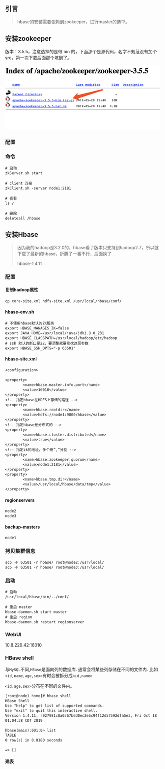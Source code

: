 ## 引言

> hbase的安装需要依赖到zookeeper，进行master的选举。

## 安装zookeeper

版本：3.5.5，注意选择的是带 bin 的，下面那个是源代码，名字不规范没有加个src，第一次下载后面那个坑到了。

![](/assets/bigdata/zookeeper/view1.png)

### 配置

### 命令

```
# 启动
zkServer.sh start

# client 连接
zkClient.sh -server node1:2181

# 查看
ls /

# 删除
deleteall /hbase
```

## 安装Hbase

> 因为我的hadoop是3.2.0的，hbase看了版本只支持到hadoop2.7，所以就下载了最新的hbase，折腾了一番不行，后面换了
>
> hbase-1.4.11

### 配置

#### 复制hadoop属性

```
cp core-site.xml hdfs-site.xml /usr/local/hbase/conf/
```

#### hbase-env.sh

```
# 不使用hbase默认的ZK服务
export HBASE_MANAGES_ZK=false
export JAVA_HOME=/usr/local/java/jdk1.8.0_231
export HBASE_CLASSPATH=/usr/local/hadoop/etc/hadoop
# ssh 默认的断口是22，要调整就要修改这恶参数
export HBASE_SSH_OPTS="-p 63501"
```

#### hbase-site.xml

```
<configuration>

<property>
        <name>hbase.master.info.port</name>
        <value>16010</value>
</property>
<!-- 指定hbase在HDFS上存储的路径 -->
<property>
        <name>hbase.rootdir</name>
        <value>hdfs://node1:9000/hbase</value>
</property>
<!-- 指定hbase是分布式的 -->
<property>
        <name>hbase.cluster.distributed</name>
        <value>true</value>
</property>
<!-- 指定zk的地址，多个用“,”分割 -->
<property>
        <name>hbase.zookeeper.quorum</name>
        <value>node1:2181</value>
</property>
<property>
        <name>hbase.tmp.dir</name>
        <value>/usr/local/hbase/data/tmp</value>
</property>
```

#### regionservers

```
node2
node3
```

#### backup-masters

```
node1
```

### 拷贝集群信息

```
scp -P 63501 -r hbase/ root@node2:/usr/local/
scp -P 63501 -r hbase/ root@node3:/usr/local/
```

### 启动

```
# 启动 
/usr/local/hbase/bin/../conf/

# 重启 master
hbase-daemon.sh start master
# 重启 region
hbase-daemon.sh restart regionserver
```

### WebUI

10.8.229.42:16010



### HBase shell

与`MySQL`不同,`HBase`是面向列的数据库. 通常会将某些列存储在不同的文件内. 比如`<id,name,age,sex>`有时会被拆分成`<id,name>`

`<id,age,sex>`分布在不同的文件内。

```
[root@node1 home]# hbase shell
HBase Shell
Use "help" to get list of supported commands.
Use "exit" to quit this interactive shell.
Version 1.4.11, r927981c8a0367b6d0ec2e6c94f12d57592dfa5e3, Fri Oct 18 01:04:38 CDT 2019

hbase(main):001:0> list
TABLE                                                                                                                                                                                                                                                                         
0 row(s) in 0.8180 seconds

=> []
```

#### 建表

```

```



